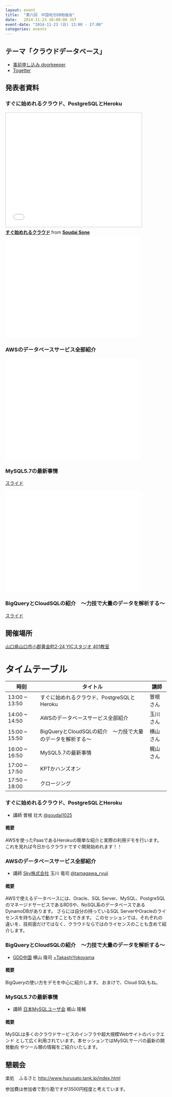 ```yaml
---
layout: event
title:  "第六回　中国地方DB勉強会"
date:   2014-11-23 10:00:00 JST
event-date: "2014-11-23 (日) 13:00 - 17:00"
categories: events
---
```


## テーマ「クラウドデータベース」

* [事前申し込み doorkeeper](http://dbstudychugoku.doorkeeper.jp/events/16775)
* [Togetter](http://togetter.com/li/748936)

## 発表者資料

### すぐに始めれるクラウド、PostgreSQLとHeroku

<iframe src="//www.slideshare.net/slideshow/embed_code/42070449" width="425" height="355" frameborder="0" marginwidth="0" marginheight="0" scrolling="no" style="border:1px solid #CCC; border-width:1px; margin-bottom:5px; max-width: 100%;" allowfullscreen> </iframe> <div style="margin-bottom:5px"> <strong> <a href="//www.slideshare.net/SoudaiSone/ss-42070449" title="すぐ始めれるクラウド" target="_blank">すぐ始めれるクラウド</a> </strong> from <strong><a href="//www.slideshare.net/SoudaiSone" target="_blank">Soudai Sone</a></strong> </div>

<iframe width="420" height="315" src="//www.youtube.com/embed/DHiOCG5QD64?rel=0" frameborder="0" allowfullscreen></iframe>

### AWSのデータベースサービス全部紹介

<iframe width="420" height="315" src="//www.youtube.com/embed/_TF1fVHyeMs?rel=0" frameborder="0" allowfullscreen></iframe>

### MySQL5.7の最新事情

[スライド](/pdf/20141123_MySQL.pdf)

<iframe width="420" height="315" src="//www.youtube.com/embed/l9tg3jF99P0?rel=0" frameborder="0" allowfullscreen></iframe>

### BigQueryとCloudSQLの紹介　〜力技で大量のデータを解析する〜

[スライド](https://docs.google.com/presentation/d/1cDkN6pbLP6c5dzMtz-Nv--HHq6rxMMC8O_a5NhXMvSA/edit#slide=id.p)


## 開催場所

[山口県山口市小郡黄金町2-24 YICスタジオ 401教室](http://www.yic.ac.jp/classroom/)

# タイムテーブル

時刻 | タイトル | 講師
---- | ---- | ----
13:00 ~ 13:50 | すぐに始めれるクラウド、PostgreSQLとHeroku | 曽根さん
14:00 ~ 14:50 | AWSのデータベースサービス全部紹介 | 玉川さん
15:00 ~ 15:50 | BigQueryとCloudSQLの紹介　〜力技で大量のデータを解析する〜 | 横山さん
16:00 ~ 16:50 | MySQL5.7の最新事情 | 梶山さん
17:00 ~ 17:50 | KPTかハンズオン |
17:50 ~ 18:00 | クロージング |

### すぐに始めれるクラウド、PostgreSQLとHeroku

* 講師 曽根 壮大 [@soudai1025](https://twitter.com/soudai1025)

#### 概要

AWSを使ったPaasであるHerokuの簡単な紹介と実際の利用デモを行います。
これを見れば今日からクラウドですぐ開発始めれます！！

### AWSのデータベースサービス全部紹介

* 講師 [Sky株式会社](http://www.skygroup.jp) 玉川 竜司 [@tamagawa_ryuji](https://twitter.com/tamagawa_ryuji)

#### 概要

AWSで使えるデータベースには、Oracle、SQL Server、MySQL、PostgreSQLのマネージドサービスであるRDSや、NoSQL系のデータベースであるDynamoDBがあります。
さらには自分の持っているSQL ServerやOracleのライセンスを持ち込んで動かすこともできます。
このセッションでは、それぞれの違いを、技術面だけではなく、クラウドならではのライセンスのことも含めて紹介します。

### BigQueryとCloudSQLの紹介　〜力技で大量のデータを解析する〜

* [GDD中国](https://sites.google.com/site/gdgchugokuofficial/) 横山 隆司 [+TakashiYokoyama](https://plus.google.com/+TakashiYokoyama/)

#### 概要

BigQueryの使い方をデモを中心に紹介します。
おまけで、Cloud SQLもね。

### MySQL5.7の最新事情

* 講師 [日本MySQLユーザ会](http://www.mysql.gr.jp/) 梶山 隆輔

#### 概要

MySQLは多くのクラウドサービスのインフラや超大規模Webサイトのバックエンド として広く利用されています。本セッションではMySQLサーバの最新の開発動向 やツール類の情報をご紹介いたします。


## 懇親会

楽処　ふるさと
http://www.hurusato.tank.jp/index.html

参加費は参加者で割り勘ですが3500円程度と考えています。
